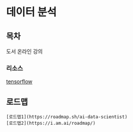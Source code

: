 # 데이터 분석

## 목차

도서
온라인 강의

### 리소스 

[tensorflow](https://www.tensorflow.org/resources/learn-ml?hl=ko)

## 로드맵

    [로드맵1](https://roadmap.sh/ai-data-scientist)
    [로드맵2](https://i.am.ai/roadmap/)

